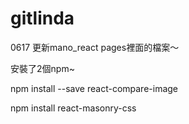 # gitlinda
0617 更新mano_react pages裡面的檔案～


安裝了2個npm~

npm install --save react-compare-image

npm install react-masonry-css
